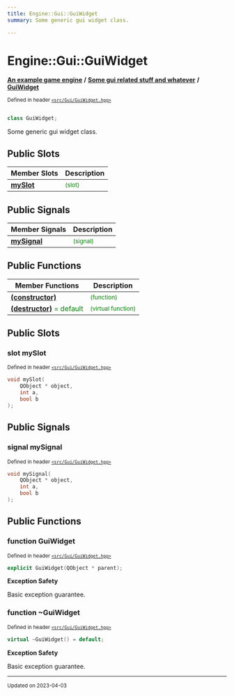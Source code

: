 ```yaml
---
title: Engine::Gui::GuiWidget
summary: Some generic gui widget class. 

---
```


# Engine::Gui::GuiWidget

**[An example game engine](/libraries/group__Engine.md)** **/** **[Some gui related stuff and whatever](/libraries/group__Gui.md)** **/** 
**[GuiWidget](/classes/classEngine_1_1Gui_1_1GuiWidget.md)**

<sup>Defined in header [`<src/Gui/GuiWidget.hpp>`](/files/GuiWidget_8hpp.md#file-guiwidget.hpp)</sup>



```cpp

class GuiWidget;
```

Some generic gui widget class. 


## Public Slots
| Member Slots | Description |
| -------------- | -------------- |
| **[mySlot](/classes/classEngine_1_1Gui_1_1GuiWidget.md#slot-myslot)** |  <sup><span style="color:green">(slot)</span></sup> |


## Public Signals
| Member Signals | Description |
| -------------- | -------------- |
| **[mySignal](/classes/classEngine_1_1Gui_1_1GuiWidget.md#signal-mysignal)** |  <sup><span style="color:green">(signal)</span></sup> |


## Public Functions
| Member Functions | Description |
| -------------- | -------------- |
| **[(constructor)](/classes/classEngine_1_1Gui_1_1GuiWidget.md#function-guiwidget)** |  <sup><span style="color:green">(function)</span></sup> |
| **[(destructor)](/classes/classEngine_1_1Gui_1_1GuiWidget.md#function-~guiwidget)**  <span style="color:green">= default</span>|  <sup><span style="color:green">(virtual function)</span></sup> |


## Public Slots

### slot mySlot

<sup>Defined in header [`<src/Gui/GuiWidget.hpp>`](/files/GuiWidget_8hpp.md#file-guiwidget.hpp)</sup>
```cpp
void mySlot(
    QObject * object,
    int a,
    bool b
);
```


## Public Signals

### signal mySignal

<sup>Defined in header [`<src/Gui/GuiWidget.hpp>`](/files/GuiWidget_8hpp.md#file-guiwidget.hpp)</sup>
```cpp
void mySignal(
    QObject * object,
    int a,
    bool b
);
```


## Public Functions

### function GuiWidget


<sup>Defined in header [`<src/Gui/GuiWidget.hpp>`](/files/GuiWidget_8hpp.md#file-guiwidget.hpp)</sup>

```cpp 
explicit GuiWidget(QObject * parent);
```




















**Exception Safety**

Basic exception guarantee.




### function ~GuiWidget


<sup>Defined in header [`<src/Gui/GuiWidget.hpp>`](/files/GuiWidget_8hpp.md#file-guiwidget.hpp)</sup>

```cpp 
virtual ~GuiWidget() = default;
```




















**Exception Safety**

Basic exception guarantee.








-------------------------------

<sub>Updated on 2023-04-03</sub>
